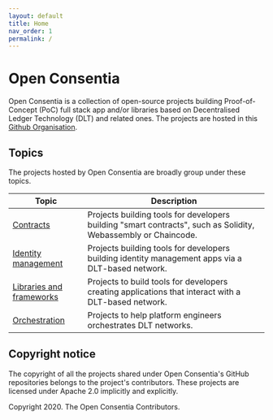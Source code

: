 ```yaml
---
layout: default
title: Home
nav_order: 1
permalink: /
---
```


# Open Consentia

Open Consentia is a collection of open-source projects building Proof-of-Concept (PoC) full stack app and/or libraries based on Decentralised Ledger Technology (DLT) and related ones. The projects are hosted in this [Github Organisation](https://github.com/openconsentia).

## Topics

The projects hosted by Open Consentia are broadly group under these topics.

| Topic | Description |
| --- | --- |
| [Contracts](https://openconsentia.github.io/contracts.html) | Projects building tools for developers building "smart contracts", such as Solidity, Webassembly or Chaincode. |
| [Identity management](https://openconsentia.github.io/identity.html) | Projects building tools for developers building identity management apps via a DLT-based network. |
| [Libraries and frameworks](https://openconsentia.github.io/framework.html) | Projects to build tools for developers creating applications that interact with a DLT-based network. |
| [Orchestration](https://openconsentia.github.io/orchestration.html) | Projects to help platform engineers orchestrates DLT networks. |

## Copyright notice

The copyright of all the projects shared under Open Consentia's GitHub repositories belongs to the project's contributors. These projects are licensed under Apache 2.0 implicitly and explicitly.

Copyright 2020. The Open Consentia Contributors. 